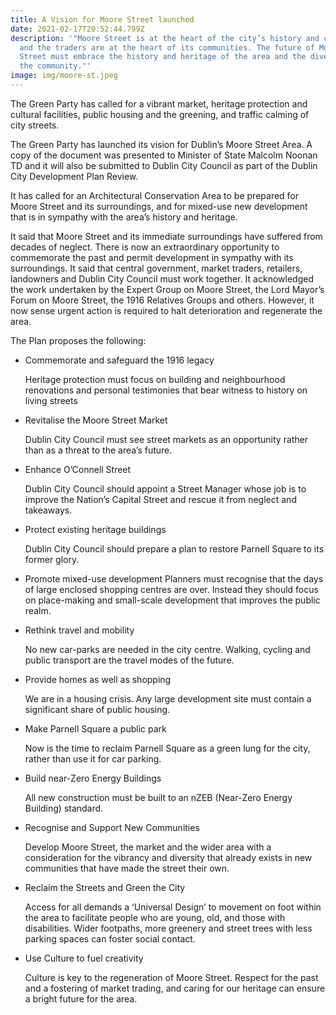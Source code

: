 ```yaml
---
title: A Vision for Moore Street launched
date: 2021-02-17T20:52:44.799Z
description: '"Moore Street is at the heart of the city’s history and culture
  and the traders are at the heart of its communities. The future of Moore
  Street must embrace the history and heritage of the area and the diversity of
  the community."'
image: img/moore-st.jpeg
---
```

The Green Party has called for a vibrant market, heritage protection and cultural facilities, public housing and the greening,  and traffic calming of city streets.

The Green Party has launched its vision for Dublin’s Moore Street Area. A copy of the document was presented to Minister of State Malcolm Noonan TD and it will also be submitted to Dublin City Council as part of the Dublin City Development Plan Review. 

It has called for an Architectural Conservation Area to be prepared for Moore Street and its surroundings, and for mixed-use new development that is in sympathy with the area’s history and heritage. 

It said that Moore Street and its immediate surroundings have suffered from decades of neglect. There is now an extraordinary opportunity to commemorate the past and permit development in sympathy with its surroundings. It said that central government, market traders, retailers, landowners and Dublin City Council must work together. It acknowledged the work undertaken by the Expert Group on Moore Street, the Lord Mayor’s Forum on Moore Street, the 1916 Relatives Groups and others. However, it now sense urgent action is required to halt deterioration and regenerate the area.

The Plan proposes the following:

* Commemorate and safeguard the 1916 legacy

  Heritage protection must focus on building and neighbourhood renovations and personal testimonies that bear witness to history on living streets
* Revitalise the Moore Street Market 

  Dublin City Council must see street markets as an opportunity rather than as a threat to the area’s future.
* Enhance O’Connell Street

  Dublin City Council should  appoint a Street Manager whose job is to improve the Nation’s Capital Street and rescue it from neglect and takeaways. 
* Protect existing heritage buildings

  Dublin City Council  should prepare a plan  to restore Parnell Square to its former glory.
* Promote mixed-use development
  Planners must recognise that the days of large enclosed shopping centres are over. Instead they should  focus on place-making and small-scale development that improves the public realm.
* Rethink travel and mobility

  No new car-parks are needed in the city centre. Walking, cycling and public transport are the travel modes of the future.
* Provide homes as well as shopping

  We are in a housing crisis. Any large development site must contain a significant share of public housing.
* Make Parnell Square a public park

  Now is the time to reclaim Parnell Square as a green lung for the city, rather than use it for car parking.
* Build near-Zero Energy Buildings

  All new construction must be built to an nZEB (Near-Zero Energy Building) standard.
* Recognise and Support New Communities

  Develop Moore Street, the market and the wider area with a consideration for the vibrancy and diversity that already exists in new communities that have made the street their own.
* Reclaim the Streets and Green the City

  Access for all demands a ‘Universal Design’ to movement on foot within the area to facilitate people who are young, old, and those with disabilities. Wider footpaths, more greenery and street trees with less parking spaces can foster social contact.
* Use Culture to fuel creativity

  Culture is key to the regeneration of Moore Street. Respect for the past and a fostering of market trading, and caring for our heritage can ensure a bright future for the area.